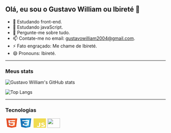 ## Olá, eu sou o Gustavo William ou Ibireté 👋

- 🔭 Estudando front-end.
- 🌱 Estudando javaScript.
- 💬 Pergunte-me sobre tudo.
- 📫 Contate-me no email: <a href="mailto:gustavowilliam2004@gmail.com.">gustavowilliam2004@gmail.com.</a>
- ⚡ Fato engraçado: Me chame de Ibireté.
- 😄 Pronouns: Ibireté.
<hr>

### Meus stats

![Gustavo William's GitHub stats](https://github-readme-stats.vercel.app/api?username=gustavowilliamgoncalves&show_icons=true&theme=dracula&card_width=500)

![Top Langs](https://github-readme-stats.vercel.app/api/top-langs/?username=gustavowilliamgoncalves&layout=compact&theme=dracula&card_width=500)
<hr>

### Tecnologias

<div style="display: inline_block">
  <img align="center" height="30" width="40" src="https://raw.githubusercontent.com/devicons/devicon/master/icons/html5/html5-original.svg">
  <img align="center" height="30" width="40" src="https://raw.githubusercontent.com/devicons/devicon/master/icons/css3/css3-original.svg">
  <img align="center" height="30" width="40" src="https://raw.githubusercontent.com/devicons/devicon/master/icons/javascript/javascript-plain.svg">
  <img align="center" height="30" width="40" src="https://cdn.jsdelivr.net/gh/devicons/devicon/icons/c/c-original.svg" />
</div>
